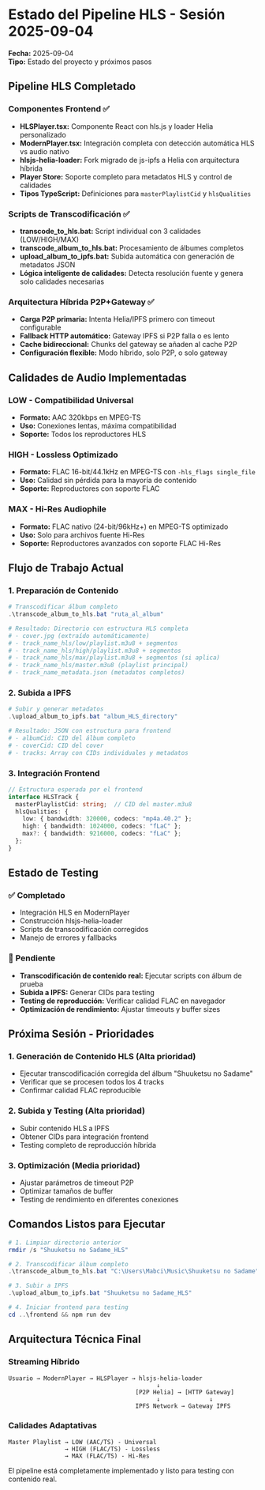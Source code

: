 # Estado del Pipeline HLS - Sesión 2025-09-04
**Fecha:** 2025-09-04  
**Tipo:** Estado del proyecto y próximos pasos

## Pipeline HLS Completado

### Componentes Frontend ✅
- **HLSPlayer.tsx:** Componente React con hls.js y loader Helia personalizado
- **ModernPlayer.tsx:** Integración completa con detección automática HLS vs audio nativo
- **hlsjs-helia-loader:** Fork migrado de js-ipfs a Helia con arquitectura híbrida
- **Player Store:** Soporte completo para metadatos HLS y control de calidades
- **Tipos TypeScript:** Definiciones para `masterPlaylistCid` y `hlsQualities`

### Scripts de Transcodificación ✅
- **transcode_to_hls.bat:** Script individual con 3 calidades (LOW/HIGH/MAX)
- **transcode_album_to_hls.bat:** Procesamiento de álbumes completos
- **upload_album_to_ipfs.bat:** Subida automática con generación de metadatos JSON
- **Lógica inteligente de calidades:** Detecta resolución fuente y genera solo calidades necesarias

### Arquitectura Híbrida P2P+Gateway ✅
- **Carga P2P primaria:** Intenta Helia/IPFS primero con timeout configurable
- **Fallback HTTP automático:** Gateway IPFS si P2P falla o es lento
- **Cache bidireccional:** Chunks del gateway se añaden al cache P2P
- **Configuración flexible:** Modo híbrido, solo P2P, o solo gateway

## Calidades de Audio Implementadas

### LOW - Compatibilidad Universal
- **Formato:** AAC 320kbps en MPEG-TS
- **Uso:** Conexiones lentas, máxima compatibilidad
- **Soporte:** Todos los reproductores HLS

### HIGH - Lossless Optimizado  
- **Formato:** FLAC 16-bit/44.1kHz en MPEG-TS con `-hls_flags single_file`
- **Uso:** Calidad sin pérdida para la mayoría de contenido
- **Soporte:** Reproductores con soporte FLAC

### MAX - Hi-Res Audiophile
- **Formato:** FLAC nativo (24-bit/96kHz+) en MPEG-TS optimizado
- **Uso:** Solo para archivos fuente Hi-Res
- **Soporte:** Reproductores avanzados con soporte FLAC Hi-Res

## Flujo de Trabajo Actual

### 1. Preparación de Contenido
```powershell
# Transcodificar álbum completo
.\transcode_album_to_hls.bat "ruta_al_album"

# Resultado: Directorio con estructura HLS completa
# - cover.jpg (extraído automáticamente)
# - track_name_hls/low/playlist.m3u8 + segmentos
# - track_name_hls/high/playlist.m3u8 + segmentos  
# - track_name_hls/max/playlist.m3u8 + segmentos (si aplica)
# - track_name_hls/master.m3u8 (playlist principal)
# - track_name_metadata.json (metadatos completos)
```

### 2. Subida a IPFS
```powershell
# Subir y generar metadatos
.\upload_album_to_ipfs.bat "album_HLS_directory"

# Resultado: JSON con estructura para frontend
# - albumCid: CID del álbum completo
# - coverCid: CID del cover
# - tracks: Array con CIDs individuales y metadatos
```

### 3. Integración Frontend
```typescript
// Estructura esperada por el frontend
interface HLSTrack {
  masterPlaylistCid: string;  // CID del master.m3u8
  hlsQualities: {
    low: { bandwidth: 320000, codecs: "mp4a.40.2" };
    high: { bandwidth: 1024000, codecs: "fLaC" };
    max?: { bandwidth: 9216000, codecs: "fLaC" };
  };
}
```

## Estado de Testing

### ✅ Completado
- Integración HLS en ModernPlayer
- Construcción hlsjs-helia-loader
- Scripts de transcodificación corregidos
- Manejo de errores y fallbacks

### 🔄 Pendiente
- **Transcodificación de contenido real:** Ejecutar scripts con álbum de prueba
- **Subida a IPFS:** Generar CIDs para testing
- **Testing de reproducción:** Verificar calidad FLAC en navegador
- **Optimización de rendimiento:** Ajustar timeouts y buffer sizes

## Próxima Sesión - Prioridades

### 1. Generación de Contenido HLS (Alta prioridad)
- Ejecutar transcodificación corregida del álbum "Shuuketsu no Sadame"
- Verificar que se procesen todos los 4 tracks
- Confirmar calidad FLAC reproducible

### 2. Subida y Testing (Alta prioridad)  
- Subir contenido HLS a IPFS
- Obtener CIDs para integración frontend
- Testing completo de reproducción híbrida

### 3. Optimización (Media prioridad)
- Ajustar parámetros de timeout P2P
- Optimizar tamaños de buffer
- Testing de rendimiento en diferentes conexiones

## Comandos Listos para Ejecutar
```powershell
# 1. Limpiar directorio anterior
rmdir /s "Shuuketsu no Sadame_HLS"

# 2. Transcodificar álbum completo
.\transcode_album_to_hls.bat "C:\Users\Mabci\Music\Shuuketsu no Sadame"

# 3. Subir a IPFS
.\upload_album_to_ipfs.bat "Shuuketsu no Sadame_HLS"

# 4. Iniciar frontend para testing
cd ..\frontend && npm run dev
```

## Arquitectura Técnica Final

### Streaming Híbrido
```
Usuario → ModernPlayer → HLSPlayer → hlsjs-helia-loader
                                          ↓
                                    [P2P Helia] → [HTTP Gateway]
                                          ↓              ↓
                                    IPFS Network → Gateway IPFS
```

### Calidades Adaptativas
```
Master Playlist → LOW (AAC/TS) - Universal
                → HIGH (FLAC/TS) - Lossless  
                → MAX (FLAC/TS) - Hi-Res
```

El pipeline está completamente implementado y listo para testing con contenido real.

